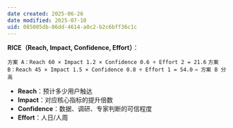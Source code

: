 ```yaml
---
date created: 2025-06-26
date modified: 2025-07-10
uid: 085005db-06dd-4614-a0c2-b2c6bff36c1c
---
```

**RICE（Reach, Impact, Confidence, Effort）**：

`方案 A：Reach 60 × Impact 1.2 × Confidence 0.6 ÷ Effort 2 = 21.6` `方案 B：Reach 45 × Impact 1.5 × Confidence 0.8 ÷ Effort 1 = 54.0` `→ 方案 B 分高`

- **Reach**：预计多少用户触达
- **Impact**：对应核心指标的提升倍数
- **Confidence**：数据、调研、专家判断的可信程度
- **Effort**：人日/人周
